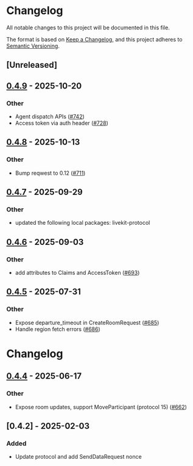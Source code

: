# Changelog

All notable changes to this project will be documented in this file.

The format is based on [Keep a Changelog](https://keepachangelog.com/en/1.0.0/),
and this project adheres to [Semantic Versioning](https://semver.org/spec/v2.0.0.html).

## [Unreleased]

## [0.4.9](https://github.com/cs50victor/livekit-rust-sdks/compare/rust-sdks/livekit-api@0.4.8...rust-sdks/livekit-api@0.4.9) - 2025-10-20

### Other

- Agent dispatch APIs ([#742](https://github.com/cs50victor/livekit-rust-sdks/pull/742))
- Access token via auth header ([#728](https://github.com/cs50victor/livekit-rust-sdks/pull/728))

## [0.4.8](https://github.com/livekit/rust-sdks/compare/rust-sdks/livekit-api@0.4.7...rust-sdks/livekit-api@0.4.8) - 2025-10-13

### Other

- Bump reqwest to 0.12 ([#711](https://github.com/livekit/rust-sdks/pull/711))

## [0.4.7](https://github.com/livekit/rust-sdks/compare/rust-sdks/livekit-api@0.4.6...rust-sdks/livekit-api@0.4.7) - 2025-09-29

### Other

- updated the following local packages: livekit-protocol

## [0.4.6](https://github.com/livekit/rust-sdks/compare/rust-sdks/livekit-api@0.4.5...rust-sdks/livekit-api@0.4.6) - 2025-09-03

### Other

- add attributes to Claims and AccessToken ([#693](https://github.com/livekit/rust-sdks/pull/693))

## [0.4.5](https://github.com/livekit/rust-sdks/compare/rust-sdks/livekit-api@0.4.4...rust-sdks/livekit-api@0.4.5) - 2025-07-31

### Other

- Expose departure_timeout in CreateRoomRequest ([#685](https://github.com/livekit/rust-sdks/pull/685))
- Handle region fetch errors ([#686](https://github.com/livekit/rust-sdks/pull/686))
# Changelog

## [0.4.4](https://github.com/livekit/rust-sdks/compare/rust-sdks/livekit-api@0.4.3...rust-sdks/livekit-api@0.4.4) - 2025-06-17

### Other

- Expose room updates, support MoveParticipant (protocol 15) ([#662](https://github.com/livekit/rust-sdks/pull/662))

## [0.4.2] - 2025-02-03

### Added

- Update protocol and add SendDataRequest nonce
